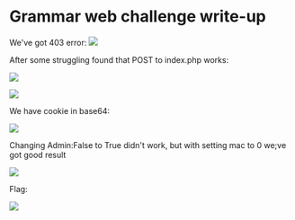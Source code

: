 # Grammar web challenge write-up

We've got 403 error:
![](https://i.imgur.com/nQZuYFA.png)

After some struggling found that POST to index.php works:

![](https://i.imgur.com/wkxt3Ht.png)

![](https://i.imgur.com/MvhcKyu.png)

We have cookie in base64:

![](https://i.imgur.com/OpEUkbt.png)

Changing Admin:False to True didn't work, but with setting mac to 0 we;ve got good result

![](https://i.imgur.com/NXRB3u7.png)

Flag:

![](https://i.imgur.com/j9Lu0vV.png)
